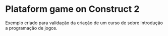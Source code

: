 # Plataform game on Construct 2

Exemplo criado para validação da criação de um curso de sobre introdução a programação de jogos.
